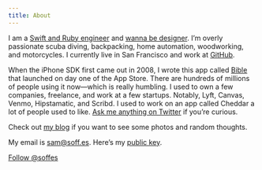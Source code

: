 ```yaml
---
title: About
---
```


I am a [Swift and Ruby engineer](https://github.com/soffes) and [wanna be designer](https://dribbble.com/soffes). I’m overly passionate scuba diving, backpacking, home automation, woodworking, and motorcycles. I currently live in San Francisco and work at [GitHub](https://github.com/mobile).

When the iPhone SDK first came out in 2008, I wrote this app called [Bible](https://youversion.com/mobile) that launched on day one of the App Store. There are hundreds of millions of people using it now—which is really humbling. I used to own a few companies, freelance, and work at a few startups. Notably, Lyft, Canvas, Venmo, Hipstamatic, and Scribd. I used to work on an app called Cheddar a lot of people used to like. [Ask me anything on Twitter](https://twitter.com/intent/tweet?screen_name=soffes) if you’re curious.

Check out [my blog](https://soffes.blog) if you want to see some photos and random thoughts.

My email is [sam@soff.es](mailto:sam@soff.es). Here’s my [public key](/soffes.asc).

<a href="https://twitter.com/soffes?ref_src=twsrc%5Etfw" class="twitter-follow-button" data-size="large" data-lang="en" data-dnt="true" data-show-count="true"><noscript>Follow @soffes</noscript></a><script async src="https://platform.twitter.com/widgets.js" charset="utf-8"></script>
